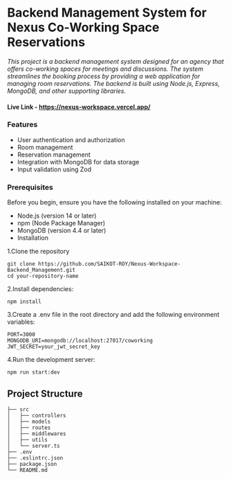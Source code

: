 # Backend Management System for Nexus Co-Working Space Reservations
*This project is a backend management system designed for an agency that offers co-working spaces for meetings and discussions. The system streamlines the booking process by providing a web application for managing room reservations. The backend is built using Node.js, Express, MongoDB, and other supporting libraries.*

#### Live Link - https://nexus-workspace.vercel.app/

### Features

- User authentication and authorization
- Room management
- Reservation management
- Integration with MongoDB for data storage
- Input validation using Zod

### Prerequisites

Before you begin, ensure you have the following installed on your machine:

- Node.js (version 14 or later)
- npm (Node Package Manager)
- MongoDB (version 4.4 or later)
- Installation

1.Clone the repository

```
git clone https://github.com/SAIKOT-ROY/Nexus-Workspace-Backend_Management.git
cd your-repository-name
```

2.Install dependencies:

```
npm install
```

3.Create a .env file in the root directory and add the following environment variables:

```
PORT=3000
MONGODB_URI=mongodb://localhost:27017/coworking
JWT_SECRET=your_jwt_secret_key
```

4.Run the development server:

```
npm run start:dev
```

## Project Structure
```
├── src
│   ├── controllers
│   ├── models
│   ├── routes
│   ├── middlewares
│   ├── utils
│   └── server.ts
├── .env
├── .eslintrc.json
├── package.json
└── README.md
```



